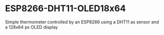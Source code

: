 # ESP8266-DHT11-OLED18x64
Simple thermometer controlled by an ESP8266 using a DHT11 as sensor and a 128x64 px OLED display
